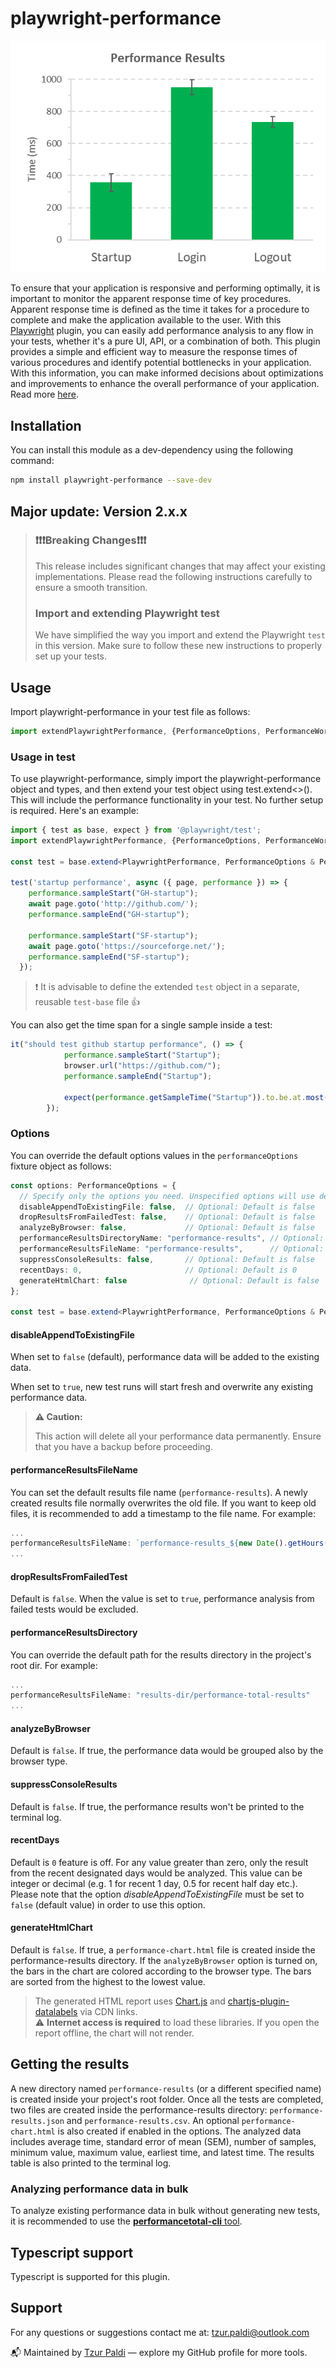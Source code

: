 # playwright-performance

![chart](resources/chart.png)

To ensure that your application is responsive and performing optimally, it is important to monitor the apparent response time of key procedures. Apparent response time is defined as the time it takes for a procedure to complete and make the application available to the user.
With this [Playwright](https://playwright.dev/) plugin, you can easily add performance analysis to any flow in your tests, whether it's a pure UI, API, or a combination of both. This plugin provides a simple and efficient way to measure the response times of various procedures and identify potential bottlenecks in your application. With this information, you can make informed decisions about optimizations and improvements to enhance the overall performance of your application. Read more [here](https://www.linkedin.com/pulse/elevating-your-playwright-tests-plugin-tzur-paldi-phd).

## Installation

You can install this module as a dev-dependency using the following command:

```bash
npm install playwright-performance --save-dev
```

## Major update: Version 2.x.x

>### ❗❗❗Breaking Changes❗❗❗
>
>This release includes significant changes that may affect your existing implementations. Please read the following instructions carefully to ensure a smooth transition.
>
>### Import and extending Playwright test
>
>We have simplified the way you import and extend the Playwright `test` in this version. Make sure to follow these new instructions to properly set up your tests.

## Usage

Import playwright-performance in your test file as follows:

```typescript
import extendPlaywrightPerformance, {PerformanceOptions, PerformanceWorker, PlaywrightPerformance} from "playwright-performance"; 
```

### Usage in test

To use playwright-performance, simply import the playwright-performance object and types, and then extend your test object using test.extend<>(). This will include the performance functionality in your test. No further setup is required. Here's an example:

```typescript
import { test as base, expect } from '@playwright/test';
import extendPlaywrightPerformance, {PerformanceOptions, PerformanceWorker, PlaywrightPerformance} from "playwright-performance"; 

const test = base.extend<PlaywrightPerformance, PerformanceOptions & PerformanceWorker>(extendPlaywrightPerformance());

test('startup performance', async ({ page, performance }) => {
    performance.sampleStart("GH-startup");
    await page.goto('http://github.com/');
    performance.sampleEnd("GH-startup");

    performance.sampleStart("SF-startup");
    await page.goto('https://sourceforge.net/');
    performance.sampleEnd("SF-startup");
  });
```

>❗
>It is advisable to define the extended `test` object in a separate, reusable `test-base` file
>👍

You can also get the time span for a single sample inside a test:

```typescript
it("should test github startup performance", () => {
            performance.sampleStart("Startup");
            browser.url("https://github.com/");
            performance.sampleEnd("Startup");

            expect(performance.getSampleTime("Startup")).to.be.at.most(1000);         
        });
```

### Options

You can override the default options values in the `performanceOptions` fixture object as follows:

```typescript
const options: PerformanceOptions = {
  // Specify only the options you need. Unspecified options will use default values.
  disableAppendToExistingFile: false,  // Optional: Default is false
  dropResultsFromFailedTest: false,    // Optional: Default is false
  analyzeByBrowser: false,             // Optional: Default is false
  performanceResultsDirectoryName: "performance-results", // Optional: Default is "performance-results"
  performanceResultsFileName: "performance-results",      // Optional: Default is "performance-results"
  suppressConsoleResults: false,       // Optional: Default is false
  recentDays: 0,                       // Optional: Default is 0
  generateHtmlChart: false              // Optional: Default is false
};

const test = base.extend<PlaywrightPerformance, PerformanceOptions & PerformanceWorker>(extendPlaywrightPerformance(options));
```

#### __disableAppendToExistingFile__

When set to `false` (default), performance data will be added to the existing data.

When set to `true`, new test runs will start fresh and overwrite any existing performance data.

> **⚠️ Caution:**
>
> This action will delete all your performance data permanently. Ensure that you have a backup before proceeding.

#### __performanceResultsFileName__

You can set the default results file name (`performance-results`).
A newly created results file normally overwrites the old file. If you want to keep old files, it is recommended to add a timestamp to the file name. For example:

```typescript
...
performanceResultsFileName: `performance-results_${new Date().getHours()}`
...
```

#### __dropResultsFromFailedTest__

Default is `false`. When the value is set to `true`, performance analysis from failed tests would be excluded.

#### __performanceResultsDirectory__

You can override the default path for the results directory in the project's root dir.
For example:

```typescript
...
performanceResultsFileName: "results-dir/performance-total-results"
...
```

#### __analyzeByBrowser__

Default is `false`. If true, the performance data would be grouped also by the browser type.

#### __suppressConsoleResults__

Default is `false`. If true, the performance results won't be printed to the terminal log.

#### __recentDays__

Default is `0` feature is off. For any value greater than zero, only the result from the recent designated days would be analyzed. This value can be integer or decimal (e.g. 1 for recent 1 day, 0.5 for recent half day etc.). Please note that the option _disableAppendToExistingFile_ must be set to `false` (default value) in order to use this option.

#### __generateHtmlChart__

Default is `false`. If true, a `performance-chart.html` file is created inside the performance-results directory. If the `analyzeByBrowser` option is turned on, the bars in the chart are colored according to the browser type. The bars are sorted from the highest to the lowest value.
>The generated HTML report uses [Chart.js](https://www.chartjs.org/) and [chartjs-plugin-datalabels](https://chartjs-plugin-datalabels.netlify.app/) via CDN links.  
>⚠️ **Internet access is required** to load these libraries. If you open the report offline, the chart will not render.

## Getting the results

A new directory named `performance-results` (or a different specified name) is created inside your project's root folder. Once all the tests are completed, two files are created inside the performance-results directory: `performance-results.json` and `performance-results.csv`. An optional `performance-chart.html` is also created if enabled in the options. The analyzed data includes average time, standard error of mean (SEM), number of samples, minimum value, maximum value, earliest time, and latest time. The results table is also printed to the terminal log.

### Analyzing performance data in bulk

To analyze existing performance data in bulk without generating new tests, it is recommended to use the [__performancetotal-cli__ tool](https://www.npmjs.com/package/performancetotal-cli).

## Typescript support

Typescript is supported for this plugin.

## Support

For any questions or suggestions contact me at: [tzur.paldi@outlook.com](mailto:tzur.paldi@outlook.com?subjcet=Playwright-cleanup%20Support)

📬 Maintained by [Tzur Paldi](https://github.com/tzurp) — explore my GitHub profile for more tools.
